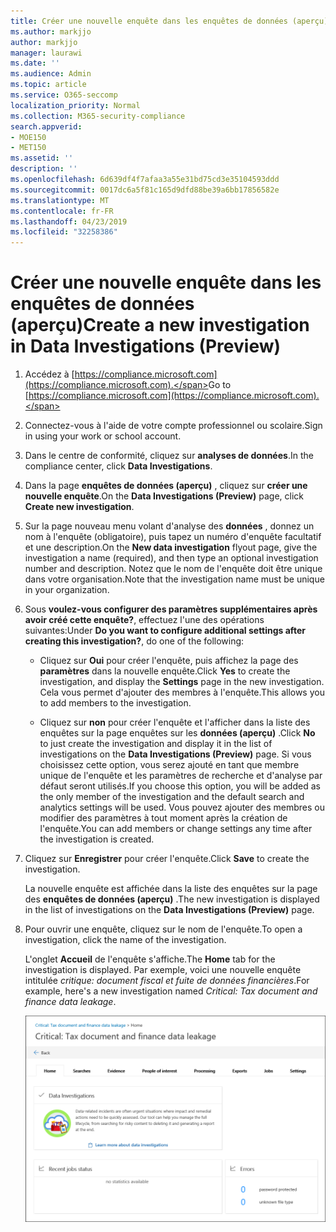 ```yaml
---
title: Créer une nouvelle enquête dans les enquêtes de données (aperçu)
ms.author: markjjo
author: markjjo
manager: laurawi
ms.date: ''
ms.audience: Admin
ms.topic: article
ms.service: O365-seccomp
localization_priority: Normal
ms.collection: M365-security-compliance
search.appverid:
- MOE150
- MET150
ms.assetid: ''
description: ''
ms.openlocfilehash: 6d639df4f7afaa3a55e31bd75cd3e35104593ddd
ms.sourcegitcommit: 0017dc6a5f81c165d9dfd88be39a6bb17856582e
ms.translationtype: MT
ms.contentlocale: fr-FR
ms.lasthandoff: 04/23/2019
ms.locfileid: "32258386"
---
```

# <a name="create-a-new-investigation-in-data-investigations-preview"></a><span data-ttu-id="62aea-102">Créer une nouvelle enquête dans les enquêtes de données (aperçu)</span><span class="sxs-lookup"><span data-stu-id="62aea-102">Create a new investigation in Data Investigations (Preview)</span></span>

1. <span data-ttu-id="62aea-103">Accédez à [https://compliance.microsoft.com](https://compliance.microsoft.com).</span><span class="sxs-lookup"><span data-stu-id="62aea-103">Go to [https://compliance.microsoft.com](https://compliance.microsoft.com).</span></span>
    
2. <span data-ttu-id="62aea-104">Connectez-vous à l'aide de votre compte professionnel ou scolaire.</span><span class="sxs-lookup"><span data-stu-id="62aea-104">Sign in using your work or school account.</span></span>
    
3. <span data-ttu-id="62aea-105">Dans le centre de conformité, cliquez sur **analyses de données**.</span><span class="sxs-lookup"><span data-stu-id="62aea-105">In the compliance center, click **Data Investigations**.</span></span>
 
4. <span data-ttu-id="62aea-106">Dans la page **enquêtes de données (aperçu)** , cliquez sur **créer une nouvelle enquête**.</span><span class="sxs-lookup"><span data-stu-id="62aea-106">On the **Data Investigations (Preview)** page, click **Create new investigation**.</span></span>
    
5. <span data-ttu-id="62aea-107">Sur la page nouveau menu volant d'analyse des **données** , donnez un nom à l'enquête (obligatoire), puis tapez un numéro d'enquête facultatif et une description.</span><span class="sxs-lookup"><span data-stu-id="62aea-107">On the **New data investigation** flyout page, give the investigation a name (required), and then type an optional investigation number and description.</span></span> <span data-ttu-id="62aea-108">Notez que le nom de l'enquête doit être unique dans votre organisation.</span><span class="sxs-lookup"><span data-stu-id="62aea-108">Note that the investigation name must be unique in your organization.</span></span>

6. <span data-ttu-id="62aea-109">Sous **voulez-vous configurer des paramètres supplémentaires après avoir créé cette enquête?**, effectuez l'une des opérations suivantes:</span><span class="sxs-lookup"><span data-stu-id="62aea-109">Under **Do you want to configure additional settings after creating this investigation?**, do one of the following:</span></span>

    - <span data-ttu-id="62aea-110">Cliquez sur **Oui** pour créer l'enquête, puis affichez la page des **paramètres** dans la nouvelle enquête.</span><span class="sxs-lookup"><span data-stu-id="62aea-110">Click **Yes** to create the investigation, and display the **Settings** page in the new investigation.</span></span> <span data-ttu-id="62aea-111">Cela vous permet d'ajouter des membres à l'enquête.</span><span class="sxs-lookup"><span data-stu-id="62aea-111">This allows you to add members to the investigation.</span></span>
    
    - <span data-ttu-id="62aea-112">Cliquez sur **non** pour créer l'enquête et l'afficher dans la liste des enquêtes sur la page enquêtes sur les **données (aperçu)** .</span><span class="sxs-lookup"><span data-stu-id="62aea-112">Click **No** to just create the investigation and display it in the list of investigations on the **Data Investigations (Preview)** page.</span></span> <span data-ttu-id="62aea-113">Si vous choisissez cette option, vous serez ajouté en tant que membre unique de l'enquête et les paramètres de recherche et d'analyse par défaut seront utilisés.</span><span class="sxs-lookup"><span data-stu-id="62aea-113">If you choose this option, you will be added as the only member of the investigation and the default search and analytics settings will be used.</span></span> <span data-ttu-id="62aea-114">Vous pouvez ajouter des membres ou modifier des paramètres à tout moment après la création de l'enquête.</span><span class="sxs-lookup"><span data-stu-id="62aea-114">You can add members or change settings any time after the investigation is created.</span></span>

7. <span data-ttu-id="62aea-115">Cliquez sur **Enregistrer** pour créer l'enquête.</span><span class="sxs-lookup"><span data-stu-id="62aea-115">Click **Save** to create the investigation.</span></span>

    <span data-ttu-id="62aea-116">La nouvelle enquête est affichée dans la liste des enquêtes sur la page des **enquêtes de données (aperçu)** .</span><span class="sxs-lookup"><span data-stu-id="62aea-116">The new investigation is displayed in the list of investigations on the **Data Investigations (Preview)** page.</span></span> 

8. <span data-ttu-id="62aea-117">Pour ouvrir une enquête, cliquez sur le nom de l'enquête.</span><span class="sxs-lookup"><span data-stu-id="62aea-117">To open a investigation, click the name of the investigation.</span></span> 

    <span data-ttu-id="62aea-118">L'onglet **Accueil** de l'enquête s'affiche.</span><span class="sxs-lookup"><span data-stu-id="62aea-118">The **Home** tab for the investigation is displayed.</span></span> <span data-ttu-id="62aea-119">Par exemple, voici une nouvelle enquête intitulée *critique: document fiscal et fuite de données financières*.</span><span class="sxs-lookup"><span data-stu-id="62aea-119">For example, here's a new investigation named *Critical: Tax document and finance data leakage*.</span></span>

    ![Onglet Accueil pour une nouvelle enquête sur les enquêtes de données](../media/NewDataInvestigations.png)

